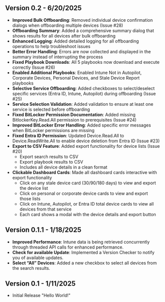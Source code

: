 ## Version 0.2 - 6/20/2025

- **Improved Bulk Offboarding**: Removed individual device confirmation dialogs when offboarding multiple devices (Issue #28)
- **Offboarding Summary**: Added a comprehensive summary dialog that shows results for all devices after bulk offboarding
- **Enhanced Logging**: Added detailed logging for all offboarding operations to help troubleshoot issues
- **Better Error Handling**: Errors are now collected and displayed in the summary instead of interrupting the process
- **Fixed Playbook Downloads**: All 5 playbooks now download and execute correctly (Issue #26)
- **Enabled Additional Playbooks**: Enabled Intune Not in Autopilot, Corporate Devices, Personal Devices, and Stale Device Report playbooks
- **Selective Service Offboarding**: Added checkboxes to select/deselect specific services (Entra ID, Intune, Autopilot) during offboarding (Issue #25)
- **Service Selection Validation**: Added validation to ensure at least one service is selected before offboarding
- **Fixed BitLocker Permission Documentation**: Added missing BitlockerKey.Read.All permission to prerequisites (Issue #24)
- **Improved BitLocker Error Handling**: Added specific error messages when BitLocker permissions are missing
- **Fixed Entra ID Permission**: Updated Device.Read.All to Device.ReadWrite.All to enable device deletion from Entra ID (Issue #23)
- **Export to CSV Feature**: Added export functionality for device lists (Issue #20)
  - Export search results to CSV
  - Export playbook results to CSV
  - Includes all device details in a clean format
- **Clickable Dashboard Cards**: Made all dashboard cards interactive with export functionality
  - Click on any stale device card (30/90/180 days) to view and export the device list
  - Click on personal or corporate device cards to view and export those lists
  - Click on Intune, Autopilot, or Entra ID total device cards to view all devices from that service
  - Each card shows a modal with the device details and export button

## Version 0.1.1 - 1/18/2025

- **Improved Performance**: Intune data is being retrieved concurrently through threaded API calls for enhanced performance.
- **Check for available Update**: Implemented a Version Checker to notify you of available updates.
- **Select “All” Devices**: Added a new checkbox to select all devices from the search results.

## Version 0.1 - 1/11/2025

- Initial Release "Hello World!"
